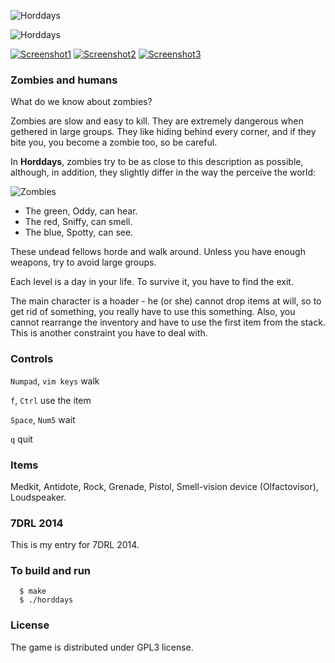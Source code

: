 
![Horddays](http://i.imgur.com/gPtWAkV.png)

![Horddays](http://i.imgur.com/hrxXDBB.png)

[![Screenshot1](http://i.imgur.com/4EIh4FCs.png)](http://i.imgur.com/4EIh4FC.png) 
[![Screenshot2](http://i.imgur.com/d0N8GNqs.png)](http://i.imgur.com/d0N8GNq.png) 
[![Screenshot3](http://i.imgur.com/l8xoAVls.png)](http://i.imgur.com/l8xoAVl.png) 

### Zombies and humans
What do we know about zombies?

Zombies are slow and easy to kill. They are extremely dangerous when gethered in large groups.
They like hiding behind every corner, and if they bite you, you become a zombie too, so be careful.

In **Horddays**, zombies try to be as close to this description as possible, although, in addition,
they slightly differ in the way the perceive the world:

![Zombies](http://i.imgur.com/ZU7DVd5.png)
- The green, Oddy, can hear.
- The red, Sniffy, can smell.
- The blue, Spotty, can see.

These undead fellows horde and walk around. Unless you have enough weapons, try to avoid large groups.

Each level is a day in your life. To survive it, you have to find the exit.

The main character is a hoader - he (or she) cannot drop items at will, so to get rid of something,
you really have to use this something. Also, you cannot rearrange the inventory and have to use 
the first item from the stack. This is another constraint you have to deal with.

### Controls
`Numpad`, `vim keys`  walk

`f`, `Ctrl`  use the item   

`Space`, `Num5`  wait   

`q` quit   

### Items
Medkit, Antidote, Rock, Grenade, Pistol, Smell-vision device (Olfactovisor), Loudspeaker.

### 7DRL 2014
This is my entry for 7DRL 2014.

### To build and run

      $ make
      $ ./horddays

### License
The game is distributed under GPL3 license. 
